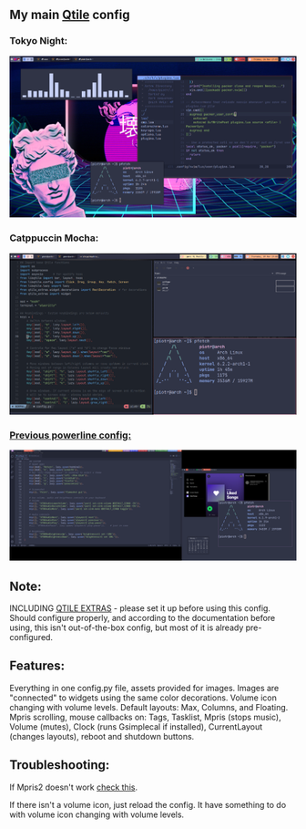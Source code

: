 ## My main [Qtile](http://www.qtile.org/) config

### Tokyo Night:
![tokyonight](assets/screenshots/tokyonight.png)
### Catppuccin Mocha:
![config1](assets/screenshots/columns.png)
### [Previous powerline config:](https://github.com/piotr-marendowski/arch-dotfiles/tree/main/Qtile-Powerline)
![config2](assets/screenshots/powerline.png)

## Note:
INCLUDING [QTILE EXTRAS](https://qtile-extras.readthedocs.io/en/latest/) - please set it up before using this config. Should configure properly, and according to the documentation before using, this isn't out-of-the-box config, but most of it is already pre-configured.

## Features:
Everything in one config.py file, assets provided for images. Images are "connected" to widgets using the same color decorations. Volume icon changing with volume levels. Default layouts: Max, Columns, and Floating. Mpris scrolling, mouse callbacks on: Tags, Tasklist, Mpris (stops music), Volume (mutes), Clock (runs Gsimplecal if installed), CurrentLayout (changes layouts), reboot and shutdown buttons. 

## Troubleshooting:
If Mpris2 doesn't work [check this](https://github.com/elParaguayo/qtile-extras/issues/224).

If there isn't a volume icon, just reload the config. It have something to do with volume icon changing with volume levels.
